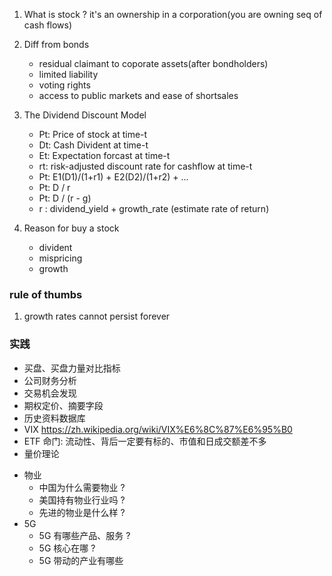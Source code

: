 1. What is stock ? 
    it's an ownership in a corporation(you are owning seq of cash flows)
2. Diff from bonds
    - residual claimant to coporate assets(after bondholders)
    - limited liability
    - voting rights
    - access to public markets and ease of shortsales

3. The Dividend Discount Model
    - Pt: Price of stock at time-t
    - Dt: Cash Divident at time-t
    - Et: Expectation forcast at time-t
    - rt: risk-adjusted discount rate for cashflow at time-t
    - Pt: E1(D1)/(1+r1) + E2(D2)/(1+r2) + ...
    - Pt: D / r
    - Pt: D / (r - g)
    - r : dividend_yield + growth_rate (estimate rate of return)

4. Reason for buy a stock
    - divident
    - mispricing
    - growth

### rule of thumbs
1. growth rates cannot persist forever


### 实践

- 买盘、买盘力量对比指标
- 公司财务分析
- 交易机会发现
- 期权定价、摘要字段
- 历史资料数据库
- VIX https://zh.wikipedia.org/wiki/VIX%E6%8C%87%E6%95%B0
- ETF 命门: 流动性、背后一定要有标的、市值和日成交额差不多
- 量价理论

+ 物业
    * 中国为什么需要物业 ?
    * 美国持有物业行业吗 ?
    * 先进的物业是什么样 ?
+ 5G
    * 5G 有哪些产品、服务 ?
    * 5G 核心在哪 ?
    * 5G 带动的产业有哪些

